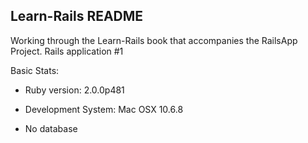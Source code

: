 Learn-Rails README
------------------

Working through the Learn-Rails book that accompanies the RailsApp Project. 
Rails application #1

Basic Stats:

* Ruby version: 2.0.0p481

* Development System: Mac OSX 10.6.8 

* No database
